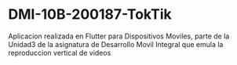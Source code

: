 # DMI-10B-200187-TokTik
Aplicacion realizada en Flutter para Dispositivos Moviles, parte de la Unidad3 de la asignatura de Desarrollo Movil Integral que emula la reproduccion vertical de videos
